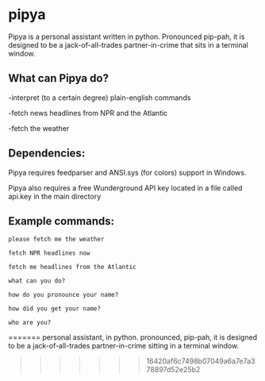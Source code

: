 # pipya

Pipya is a personal assistant written in python.
Pronounced pip-pah, it is designed to be a jack-of-all-trades
partner-in-crime that sits in a terminal window.

## What can Pipya do?
-interpret (to a certain degree) plain-english commands

-fetch news headlines from NPR and the Atlantic

-fetch the weather

## Dependencies:
Pipya requires feedparser and ANSI.sys (for colors) support in Windows.

Pipya also requires a free Wunderground API key located in a file called api.key in the main directory

## Example commands:
	please fetch me the weather

	fetch NPR headlines now

	fetch me headlines from the Atlantic

	what can you do?

	how do you pronounce your name?

	how did you get your name?

	who are you?

=======
personal assistant, in python. pronounced, pip-pah, it is designed to be a jack-of-all-trades partner-in-crime sitting in a terminal window.
>>>>>>> 16420af6c7498b07049a6a7e7a378897d52e25b2
